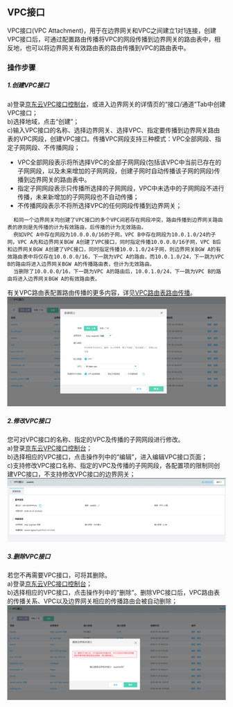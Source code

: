 ## VPC接口
VPC接口(VPC Attachment)，用于在边界网关和VPC之间建立1对1连接，创建VPC接口后，可通过配置路由传播将VPC的网段传播到边界网关的路由表中，相反地，也可以将边界网关有效路由表的路由传播到VPC的路由表中。


### 操作步骤
##### 1.创建VPC接口
a)登录[京东云VPC接口控制台](https://cns-console.jdcloud.com/host/vpcAttachment/list)，或进入边界网关的详情页的“接口/通道”Tab中创建VPC接口；  </br>
b)选择地域，点击“创建”；</br>
c)输入VPC接口的名称、选择边界网关、选择VPC、指定要传播到边界网关路由表的VPC网段，创建VPC接口。传播VPC网段支持三种模式：VPC全部网段、指定子网网段、不传播网段；</br>
* VPC全部网段表示将所选择VPC的全部子网网段(包括该VPC中当前已存在的子网网段，以及未来增加的子网网段，创建子网时自动传播该子网的网段)传播到边界网关的路由表中。
* 指定子网网段表示只传播所选择的子网网段，VPC中未选中的子网网段不进行传播，未来新增加的子网网段也不自动传播；
* 不传播网段表示不将所选择VPC的任何网段传播到边界网关；

```
  和同一个边界网关均创建了VPC接口的多个VPC间若存在网段冲突，路由传播到边界网关路由表的原则是先传播的计为有效路由，后传播的计为无效路由。
  例如VPC A中存在网段为10.0.0.0/16的子网，VPC B中存在网段为10.0.1.0/24的子网，VPC A先和边界网关BGW A创建了VPC接口，同时指定传播10.0.0.0/16子网，VPC B后和边界网关BGW A创建了VPC接口，同时指定传播10.0.1.0/24子网，则边界网关BGW A的有效路由表中将仅存在10.0.0.0/16，下一跳为VPC A的路由，而10.0.1.0/24，下一跳为VPC B的路由将进入边界网关BGW A的传播路由表，但计为无效路由。
  当删除了10.0.0.0/16，下一跳为VPC A的路由后，10.0.1.0/24，下一跳为VPC B的路由将进入边界网关BGW A的有效路由表。
```

有关VPC路由表配置路由传播的更多内容，详见[VPC路由表路由传播](https://docs.jdcloud.com/cn/virtual-private-cloud/route-table-configuration)。
![](../../../../../image/Networking/VPN/Operation-Guide/create-vpcAttachment.png)

##### 2.修改VPC接口
您可对VPC接口的名称、指定的VPC及传播的子网网段进行修改。</br>
a)登录[京东云VPC接口控制台](https://cns-console.jdcloud.com/host/vpcAttachment/list)；  </br>
b)选择相应的VPC接口，点击操作列中的“编辑”，进入编辑VPC接口页面；</br>
c)支持修改VPC接口名称、指定的VPC及传播的子网网段，各配置项的限制同创建VPC接口，不支持修改VPC接口的边界网关；</br>
![](../../../../../image/Networking/VPN/Operation-Guide/update-vpcAttachment.png)

##### 3.删除VPC接口
若您不再需要VPC接口，可将其删除。</br>
a)登录[京东云VPC接口控制台](https://cns-console.jdcloud.com/host/vpcAttachment/list)；  </br>
b)选择相应的VPC接口，点击操作列中的“删除”。删除VPC接口后，VPC路由表的传播关系、VPC以及边界网关相应的传播路由会被自动删除；</br>
![](../../../../../image/Networking/VPN/Operation-Guide/delete-vpcAttachment.png)
